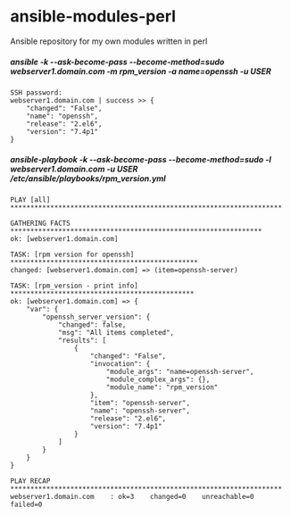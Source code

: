 # ansible-modules-perl

Ansible repository for my own modules written in perl

##### ansible -k --ask-become-pass --become-method=sudo webserver1.domain.com **-m rpm_version -a name=openssh** -u USER
```
SSH password: 
webserver1.domain.com | success >> {
    "changed": "False",
    "name": "openssh",
    "release": "2.el6",
    "version": "7.4p1"
}
```

##### ansible-playbook -k --ask-become-pass --become-method=sudo -l webserver1.domain.com -u USER /etc/ansible/playbooks/rpm_version.yml
```
PLAY [all] ******************************************************************** 

GATHERING FACTS *************************************************************** 
ok: [webserver1.domain.com]

TASK: [rpm version for openssh] *********************************************** 
changed: [webserver1.domain.com] => (item=openssh-server)

TASK: [rpm_version - print info] ********************************************** 
ok: [webserver1.domain.com] => {
    "var": {
        "openssh_server_version": {
            "changed": false, 
            "msg": "All items completed", 
            "results": [
                {
                    "changed": "False", 
                    "invocation": {
                        "module_args": "name=openssh-server", 
                        "module_complex_args": {}, 
                        "module_name": "rpm_version"
                    }, 
                    "item": "openssh-server", 
                    "name": "openssh-server", 
                    "release": "2.el6", 
                    "version": "7.4p1"
                }
            ]
        }
    }
}

PLAY RECAP ******************************************************************** 
webserver1.domain.com    : ok=3    changed=0    unreachable=0    failed=0 
```
